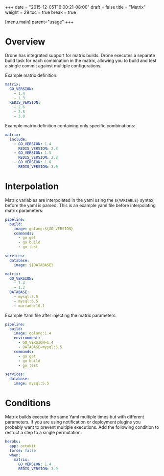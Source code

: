 +++
date = "2015-12-05T16:00:21-08:00"
draft = false
title = "Matrix"
weight = 29
toc = true
break = true

[menu.main]
	parent="usage"
+++

# Overview

Drone has integrated support for matrix builds. Drone executes a separate build task for each combination in the matrix, allowing you to build and test a single commit against multiple configurations.

Example matrix definition:

```yaml
matrix:
  GO_VERSION:
    - 1.4
    - 1.3
  REDIS_VERSION:
    - 2.6
    - 2.8
    - 3.0
```

Example matrix definition containing only specific combinations:

```yaml
matrix:
  include:
    - GO_VERSION: 1.4
      REDIS_VERSION: 2.8
    - GO_VERSION: 1.5
      REDIS_VERSION: 2.8
    - GO_VERSION: 1.6
      REDIS_VERSION: 3.0
```

# Interpolation

Matrix variables are interpolated in the yaml using the `${VARIABLE}` syntax, before the yaml is parsed. This is an example yaml file before interpolating matrix parameters:

```yaml
pipeline:
  build:
    image: golang:${GO_VERSION}
    commands:
      - go get
      - go build
      - go test

services:
  database:
    image: ${DATABASE}

matrix:
  GO_VERSION:
    - 1.4
    - 1.3
  DATABASE:
    - mysql:5.5
    - mysql:6.5
    - mariadb:10.1
```

Example Yaml file after injecting the matrix parameters:

```yaml
pipeline:
  build:
    image: golang:1.4
    environment:
      - GO_VERSION=1.4
      - DATABASE=mysql:5.5
    commands:
      - go get
      - go build
      - go test

services:
  database:
    image: mysql:5.5
```

# Conditions

Matrix builds execute the same Yaml multiple times but with different parameters. If you are using notification or deployment plugins you probably want to prevent multiple executions. Add the following condition to restrict a step to a single permutation:

```yaml
heroku:
  app: octokit
  force: false
  when:
    matrix:
      GO_VERSION: 1.4
      REDIS_VERSION: 3.0
```

